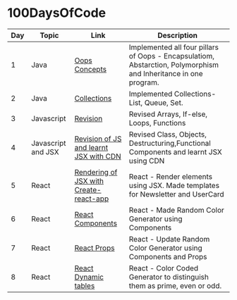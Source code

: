 # 100DaysOfCode

| Day  | Topic | Link | Description |
| ------------- | ------------- |------------- | ------------- |
| 1  | Java  | [Oops Concepts](https://github.com/shlokam/100DaysOfCode/blob/main/Day1/Oops.java) | Implemented all four pillars of Oops - Encapsulatiom, Abstarction, Polymorphism and Inheritance in one program. |
| 2  | Java  | [Collections](https://github.com/shlokam/100DaysOfCode/tree/main/Day2) | Implemented Collections- List, Queue, Set. |
| 3  | Javascript  | [Revision](https://github.com/shlokam/30DaysOfReact) | Revised Arrays, If-else, Loops, Functions |
| 4  | Javascript and JSX | [Revision of JS and learnt JSX with CDN](https://github.com/shlokam/30DaysOfReact) | Revised Class, Objects, Destructuring,Functional Components and learnt JSX using CDN |
| 5  | React | [Rendering of JSX with Create-react-app](https://github.com/shlokam/30DaysOfReact) | React - Render elements using JSX. Made templates for Newsletter and UserCard |
| 6  | React | [React Components](https://github.com/shlokam/30DaysOfReact) | React - Made Random Color Generator using Components |
| 7  | React | [React Props](https://github.com/shlokam/30DaysOfReact) | React - Update Random Color Generator using Components and Props |
| 8  | React | [React Dynamic tables](https://github.com/shlokam/30DaysOfReact) | React - Color Coded Generator to distinguish them as prime, even or odd. |

